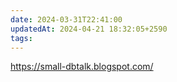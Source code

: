 ```yaml
---
date: 2024-03-31T22:41:00
updatedAt: 2024-04-21 18:32:05+2590
tags: 
---
```

https://small-dbtalk.blogspot.com/